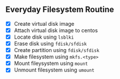 ## Everyday Filesystem Routine
- [x] Create virtual disk image
- [x] Attach virtual disk image to centos
- [x] Locate disk using `lsblki`
- [x] Erase disk using `fdisk/sfdisk`
- [x] Create partition using `fdisk/sfdisk`
- [x] Make filesystem using `mkfs.<type>`
- [x] Mount fileysystem using `mount`
- [x] Unmount filesystem using `umount`
